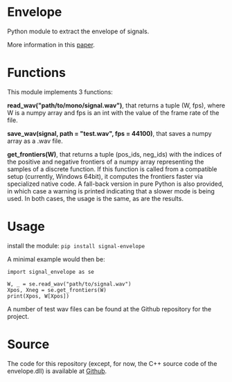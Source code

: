 # Envelope
Python module to extract the envelope of signals.

More information in this [paper](https://arxiv.org/abs/2009.02860).

# Functions

This module implements 3 functions:

**read_wav("path/to/mono/signal.wav")**, that returns a tuple (W, fps), where W is a numpy array and fps is an int with the value of the frame rate of the file.

**save_wav(signal, path = "test.wav", fps = 44100)**, that saves a numpy array as a .wav file.

**get_frontiers(W)**, that returns a tuple (pos_ids, neg_ids) with the indices of the positive and negative frontiers of a numpy array representing the samples of a discrete function.
If this function is called from a compatible setup (currently, Windows 64bit), it computes the frontiers faster via specialized native code. A fall-back version in pure Python is also provided, in which case a warning is printed indicating that a slower mode is being used. In both cases, the usage is the same, as are the results.

# Usage
install the module: `pip install signal-envelope`

A minimal example would then be:

    import signal_envelope as se

    W, _ = se.read_wav("path/to/signal.wav")
    Xpos, Xneg = se.get_frontiers(W)
    print(Xpos, W[Xpos])

A number of test wav files can be found at the Github repository for the project.

# Source
The code for this repository (except, for now, the C++ source code of the envelope.dll) is available at [Github](https://github.com/tesserato/envelope).